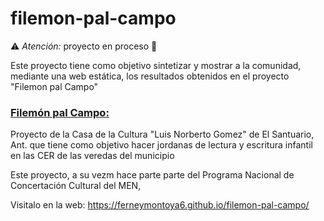 # filemon-pal-campo 


:warning: *Atención:* proyecto en proceso :construction:

Este proyecto tiene como objetivo sintetizar y mostrar a la comunidad, mediante una web estática, los resultados obtenidos en el proyecto "Filemon pal Campo" 

### <u>Filemón pal Campo: </u> 
Proyecto de la Casa de la Cultura "Luis Norberto Gomez" de El Santuario, Ant. que tiene como objetivo hacer jordanas de lectura y escritura infantil en las CER de las veredas del municipio

Este proyecto, a su vezm hace parte parte del Programa Nacional de Concertación Cultural del MEN,

Visitalo en la web: https://ferneymontoya6.github.io/filemon-pal-campo/